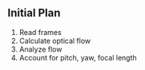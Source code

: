 Initial Plan
---
1. Read frames
2. Calculate optical flow
3. Analyze flow
4. Account for pitch, yaw, focal length
